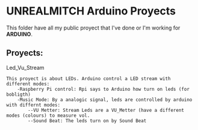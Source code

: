 UNREALMITCH Arduino Proyects
=========
This folder have all my public proyect that I've done or I'm working for **ARDUINO**.

Proyects:
--------------

Led_Vu_Stream

```
This proyect is about LEDs. Arduino control a LED stream with different modes:
	-Raspberry Pi control: Rpi says to Arduino how turn on leds (for bobligth)
	-Music Mode: By a analogic signal, leds are controlled by arduino with differnt modes:
		--VU Metter: Stream Leds are a VU_Metter (have a different modes (colours) to measure vol.
		--Sound Beat: The leds turn on by Sound Beat 
````